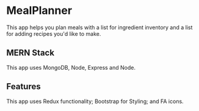 # MealPlanner 

This app helps you plan meals with a list for ingredient inventory and a list for adding recipes you'd like to make.

## MERN Stack

This app uses MongoDB, Node, Express and Node.

## Features
 
 This app uses Redux functionality; Bootstrap for Styling; and FA icons. 